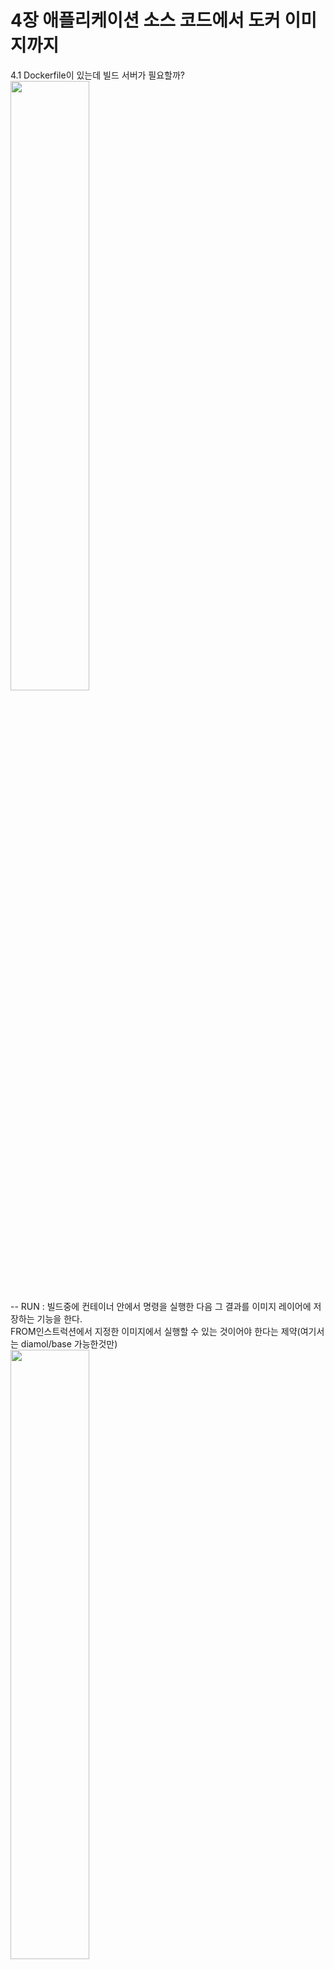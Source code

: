 # 4장 애플리케이션 소스 코드에서 도커 이미지까지
4.1 Dockerfile이 있는데 빌드 서버가 필요할까?<br>
<img style="width:50%" src="https://github.com/TeackjinLee/docker/assets/85720454/a4c1cab7-8384-4761-a34f-0bc826c7c77b" />
<br>
-- RUN : 빌드중에 컨테이너 안에서 명령을 실행한 다음 그 결과를 이미지 레이어에 저장하는 기능을 한다.<br>
         FROM인스트럭션에서 지정한 이미지에서 실행할 수 있는 것이어야 한다는 제약(여기서는 diamol/base 가능한것만)<br>
<img style="width:50%" src="https://github.com/TeackjinLee/docker/assets/85720454/5833ce71-45cc-4ca8-9bf9-4cd8eb6417d7" />
<br>
4.2 애플리케이션 빌드 실전 예제: 자바 소스 코드<br>
<img style="width:50%" src="https://github.com/TeackjinLee/docker/assets/85720454/7211b5ac-614c-449a-8289-5e500cef92e6" />
<br>
<br>
-- 첫 번째 단계인 builder 단계에서 하는일은 다음과 같다.<br>
<ul>
         <li>기반 이미지는 diamol/maven이다. 이 이미지는 메이븐과 OpenJDK를 포함한다.</li>
         <li>builder 단계는 먼저 이미지에 작업 디렉터리를 만든 다음 이 디렉터리에 pom.xml 파일을 복사하면서 시작된다. 이 파일에는 메이븐에서 수행할 빌드 절차가 정의돼 있다.</li>
         <li>첫 번째 RUN 인스트럭션에서 메이븐이 실행돼 필요한 의존 모듈을 내려받는다. 이 과정에서는 상당한 시간이 걸리기 때문에 별도의 단계로 분리해 레이어 캐시를 활용할 수 있도록 한다.<br>
                  새로운 의존 모듈이 추가될 경우, XML 파일이 변경됐을 것이므로 이 단계가 다시 실행된다. 추가된 의존 모듈이 없다면 이미지 캐시를 재사용한다.
         </li>
         <li>그다음에는 COMP . . 인스트럭션을 통해 나머지 소스 코드가 복사된다. 이인스트럭션은 '도커 빌드가 실행 중인 디렉터리에 포함된 모든 파일과 서브 디렉터리를 현재 이미지 내 작업 디렉터리로 복사하라'는 의미이다.</li>
         <li>builder단계의 마지막은 mvn package 명령을 실행하는 것이다. 이 명령은 애플리케이션을 빌드하고 패키징하라는 의미다. 입력은 자바 소스코드이며, 출력은 JAR포맷으로 패키징된 자바 애플리케이션이다.</li>
</ul>
-- builder단계를 정상적으로 마쳤다면, 다음 과정을 수행하는 마지막 단계를 실행해 애플리케이션 이미지를 생성한다.
<ul>
         <li>기반 이미지는 diamol/openjdk이다. 이 이미지는 자바11 런타임을 포함하지만, 메이븐은 포함하지 않는다.</li>
         <li>이번에도 이미지에 작업 디렉터리를 만든 다음, 여기에 앞서, builder 단계에서 만든 JAR 파일을 복사한다. 이 JAR파일은 모든 의존 모듈과 컴파일된 애플리케이션을 포함하는 단일 파일이다.<br>
                  그러므로 builder 단계의 파일 시스템에서 이 파일만 가져오면 된다.
         </li>
         <li>애플리케이션은 80번 포트를 주시하는 웹 서버 애플리케이션이다. 그러므로 이 포트를 EXPOSE 인스트럭션을 통해 외부로 공개 해야 한다.</li>
         <li>ENTRYPOINT 인스트럭션은 CMD 인스트럭션과 같은 기능을 하는 인스트럭션이다. 해당 이미지로 컨테이너가 실행되면 도커가 이 인스트럭션에 정의된 명령을 실행한다. 이 이미지의 경우 java 명령으로 빌드된 JAR 파일을 실행한다.</li>
</ul>
<br>
> docker image build -t image-of-the-day .<br>
-- 자바 애플리케이션의 소스 코드를 훑어보고 이미지를 빌드하라.<br>
<br>
우리가 방금 빌드한 애플리케이션은 NASA의 오늘의 천문 사진 서비스에서 오늘자 사진을 받아오는 REST API이다.<br>
앞으로 여러개의 컨테이너를 실행해 이들이 서로 통신하게 할 것이다.<br>
컨테이너는 컨테이너가 실행될 때 부여되는 가상 네트워크 내 가상 IP를 통해 서로 통신한다.<br>
이 가상 네트워크 역시 명령행 인터페이스를 통해 관리 가능하다.<br>
> docker network create nat<br>
-- 컨테이너 간 통신에 사용되는 도커 네트워크를 생성하라.
> docker container run --name iotd -d -p 800:80 --network nat image-of-the-day<br>
-- 앞서 빌드한 이미지로부터 컨테이너를 실행하도, 80번 포트를 호스트 컴퓨터를 통해 공개하고 nat 네트워크에 컨테이너를 접속하라.<br>
-- 도커 컨테이너를 실행하고 이름을 iotd로 지정하고 백단에서 실행, 포트는 외부 아이피의 8080과 컨테이너의 80으로 통신하며 이를 컨테이너간 사용되는 도커 네트워크에 지정한 nat을 사용할꺼며 이미지는 image-of-the-day를 실행할꺼다.<br>
<br>
4.3 애플리케이션 빌드 실전 예제: Node.js 소스 코드<br>
<img style="width:50%" src="https://github.com/TeackjinLee/docker/assets/85720454/1c5c9d47-c08e-4c3a-8243-5b59c1f6989f" />
<br>
> docker image build -t access-log .<br>
-- Node.js 애플리케이션의 소스 코드를 훑어보고 이미지를 빌드하라.<br><br>
> docker container run --name accesslog -d -p 801:80 --network nat access-log<br>
-- 지금 빌들한 access-log 이미지로 컨테이너를 실행하되, 이 컨테이너를 nat 네트워크에 연결하며 80번 포트를 공개하라.<br>
<br>
4.4 애플리케이션 빌드 실전 예제: Go소스 코드<br>
<img style="width:50%" src="https://github.com/TeackjinLee/docker/assets/85720454/88975e80-0ce7-464a-9068-45e00930c1cb" />
<br>
> docker image build -t image-gallery .<br>
-- Go 애플리케이션의 소스 코드를 훑어본 다음 이미지를 빌드한다.<br>
<img style="width:50%" src="https://github.com/TeackjinLee/docker/assets/85720454/99eb6719-1664-4803-b413-3197a4656e59" />
<br>
> docker image ls -f reference=diamol/golang -f reference=image-gallery<br>
-- 빌드에 사용된 Go빌드 도구 이미지와 빌드된 Go 애플리케이션 이미지의 크기를 비교해 보자.<br>
<br>
> docker container run -d -p 802:80 --network nat image-gallery<br>
-- Go 애플리케이션 이미지로 컨테이너를 실행하되, 컨테이너를 nat 네트워크에 접속하고 80번 포트를 호스트 컴퓨터의 포트를 통해 공개하라<br>
<img style="width:50%" src="https://github.com/TeackjinLee/docker/assets/85720454/f32a28aa-6058-42b3-9d63-e8286349c0f5" />
<br><br>





